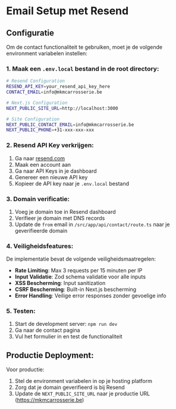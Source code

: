 # Email Setup met Resend

## Configuratie

Om de contact functionaliteit te gebruiken, moet je de volgende environment variabelen instellen:

### 1. Maak een `.env.local` bestand in de root directory:

```bash
# Resend Configuration
RESEND_API_KEY=your_resend_api_key_here
CONTACT_EMAIL=info@mkmcarrosserie.be

# Next.js Configuration
NEXT_PUBLIC_SITE_URL=http://localhost:3000

# Site Configuration
NEXT_PUBLIC_CONTACT_EMAIL=info@mkmcarrosserie.be
NEXT_PUBLIC_PHONE=+31-xxx-xxx-xxx
```

### 2. Resend API Key verkrijgen:

1. Ga naar [resend.com](https://resend.com)
2. Maak een account aan
3. Ga naar API Keys in je dashboard
4. Genereer een nieuwe API key
5. Kopieer de API key naar je `.env.local` bestand

### 3. Domain verificatie:

1. Voeg je domain toe in Resend dashboard
2. Verifieer je domain met DNS records
3. Update de `from` email in `/src/app/api/contact/route.ts` naar je geverifieerde domain

### 4. Veiligheidsfeatures:

De implementatie bevat de volgende veiligheidsmaatregelen:

- **Rate Limiting**: Max 3 requests per 15 minuten per IP
- **Input Validatie**: Zod schema validatie voor alle inputs
- **XSS Bescherming**: Input sanitization
- **CSRF Bescherming**: Built-in Next.js bescherming
- **Error Handling**: Veilige error responses zonder gevoelige info

### 5. Testen:

1. Start de development server: `npm run dev`
2. Ga naar de contact pagina
3. Vul het formulier in en test de functionaliteit

## Productie Deployment:

Voor productie:

1. Stel de environment variabelen in op je hosting platform
2. Zorg dat je domain geverifieerd is bij Resend
3. Update de `NEXT_PUBLIC_SITE_URL` naar je productie URL (https://mkmcarrosserie.be)
